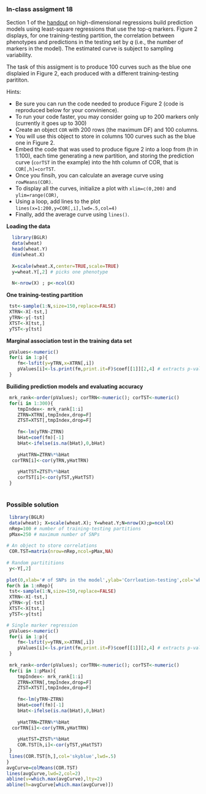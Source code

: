 ### In-class assigment 18

Section 1 of the [handout](https://github.com/gdlc/STAT_COMP/blob/master/HIGH_DIMENSIONAL_REGRESSION.pdf) on high-dimensional regressions build prediction models
using least-square regressions that use the top-q markers. Figure 2 displays, for one training-testing partition, the correlation between phenotypes and predictions in the testing set
by *q* (i.e., the number of markers in the model). The estimated curve is subject to sampling variability. 

The task of this assigment is to produce 100 curves such as the blue one displaied in Figure 2, each produced with a different training-testing parititon.


Hints:
   - Be sure you can run the code needed to produce Figure 2 (code is reproduced below for your convinience).
   - To run your code faster, you may consider going up to 200 markers only (currently it goes up to 300)
   - Create an object `COR` with 200 rows (the maximum DF) and 100 columns.
   - You will use this object to store in columns 100 curves such as the blue one in Figure 2.
   - Embed the code that was used to produce figure 2 into a loop from (*h* in 1:100), each time generating a new partition, and storing the prediction
   curve (`corTST` in the example) into the hth column of COR, that is `COR[,h]=corTST`.
   - Once you finsih, you can calculate an average curve using `rowMeans(COR)`.
   - To display all the curves, initialize a plot with `xlim=c(0,200)` and `ylim=range(COR)`,
   - Using a loop, add lines to the plot `lines(x=1:200,y=COR[,i],lwd=.5,col=4)`
   - Finally, add the average curve using `lines()`.
   
 
**Loading the data**
```r
  library(BGLR)
  data(wheat)
  head(wheat.Y)
  dim(wheat.X)
  
  X=scale(wheat.X,center=TRUE,scale=TRUE)
  y=wheat.Y[,2] # picks one phenotype
  
  N<-nrow(X) ; p<-ncol(X)
```

**One training-testing partition**

```r
 tst<-sample(1:N,size=150,replace=FALSE)
 XTRN<-X[-tst,]
 yTRN<-y[-tst]
 XTST<-X[tst,]
 yTST<-y[tst]
```

**Marginal association test in the training data set**

```r
 pValues<-numeric()
 for(i in 1:p){
	fm<-lsfit(y=yTRN,x=XTRN[,i])
	pValues[i]<-ls.print(fm,print.it=F)$coef[[1]][2,4] # extracts p-value, similar to lm() but a bit faster
 }
```

**Builiding prediction models and evaluating accuracy**

```r
 mrk_rank<-order(pValues); corTRN<-numeric(); corTST<-numeric()
 for(i in 1:300){	
	tmpIndex<- mrk_rank[1:i]
	ZTRN=XTRN[,tmpIndex,drop=F]
	ZTST=XTST[,tmpIndex,drop=F]
	
	fm<-lm(yTRN~ZTRN)
	bHat=coef(fm)[-1]
	bHat<-ifelse(is.na(bHat),0,bHat)
	
	yHatTRN=ZTRN%*%bHat
  corTRN[i]<-cor(yTRN,yHatTRN)
  
	yHatTST=ZTST%*%bHat
	corTST[i]<-cor(yTST,yHatTST)	
 }
 
```


### Possible solution

```r
 library(BGLR)
 data(wheat); X=scale(wheat.X); Y=wheat.Y;N=nrow(X);p=ncol(X)
 nRep=100 # number of training-testing partitions
 pMax=250 # maximum number of SNPs
 
# An object to store correlations
 COR.TST=matrix(nrow=nRep,ncol=pMax,NA)
 
# Random partititions
 y<-Y[,2]
 
plot(0,xlab='# of SNPs in the model',ylab='Corrleation-testing',col='white',ylim=c(0,.6),xlim=c(0,pMax))
for(h in 1:nRep){
 tst<-sample(1:N,size=150,replace=FALSE)
 XTRN<-X[-tst,]
 yTRN<-y[-tst]
 XTST<-X[tst,]
 yTST<-y[tst]

# Single marker regression
 pValues<-numeric()
 for(i in 1:p){
    fm<-lsfit(y=yTRN,x=XTRN[,i])
    pValues[i]<-ls.print(fm,print.it=F)$coef[[1]][2,4] # extracts p-value, similar to lm() but a bit faster
 }
 
 mrk_rank<-order(pValues); corTRN<-numeric(); corTST<-numeric()
 for(i in 1:pMax){  
    tmpIndex<- mrk_rank[1:i]
    ZTRN=XTRN[,tmpIndex,drop=F]
    ZTST=XTST[,tmpIndex,drop=F]
    
    fm<-lm(yTRN~ZTRN)
    bHat=coef(fm)[-1]
    bHat<-ifelse(is.na(bHat),0,bHat)
    
    yHatTRN=ZTRN%*%bHat
  corTRN[i]<-cor(yTRN,yHatTRN)
  
    yHatTST=ZTST%*%bHat
    COR.TST[h,i]<-cor(yTST,yHatTST)
 }
 lines(COR.TST[h,],col='skyblue',lwd=.5)
}
avgCurve=colMeans(COR.TST)
lines(avgCurve,lwd=2,col=2)
abline(v=which.max(avgCurve),lty=2)
abline(h=avgCurve[which.max(avgCurve)])
```
   
